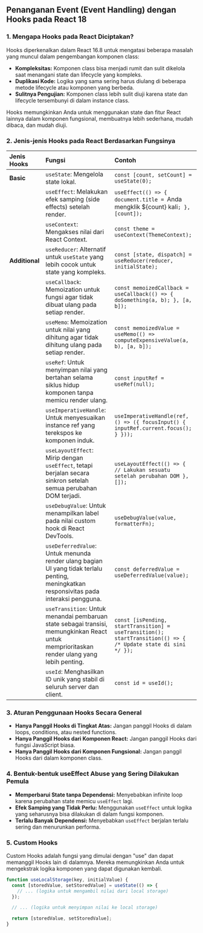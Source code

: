 ## Penanganan Event (Event Handling) dengan Hooks pada React 18

### 1. Mengapa Hooks pada React Diciptakan?

Hooks diperkenalkan dalam React 16.8 untuk mengatasi beberapa masalah yang muncul dalam pengembangan komponen class:

* **Kompleksitas:** Komponen class bisa menjadi rumit dan sulit dikelola saat menangani state dan lifecycle yang kompleks.
* **Duplikasi Kode:** Logika yang sama sering harus diulang di beberapa metode lifecycle atau komponen yang berbeda.
* **Sulitnya Pengujian:** Komponen class lebih sulit diuji karena state dan lifecycle tersembunyi di dalam instance class.

Hooks memungkinkan Anda untuk menggunakan state dan fitur React lainnya dalam komponen fungsional, membuatnya lebih sederhana, mudah dibaca, dan mudah diuji.

### 2. Jenis-jenis Hooks pada React Berdasarkan Fungsinya

| Jenis Hooks   | Fungsi                                                                                                                               | Contoh                                                                                                                                                                                                                                                                |
| :------------ | :------------------------------------------------------------------------------------------------------------------------------------ | :-------------------------------------------------------------------------------------------------------------------------------------------------------------------------------------------------------------------------------------------------------------------- |
| **Basic**     | `useState`: Mengelola state lokal.                                                                                                   | `const [count, setCount] = useState(0);`                                                                                                                                                                                                                         |
|              | `useEffect`: Melakukan efek samping (side effects) setelah render.                                                                  | `useEffect(() => { document.title = `Anda mengklik ${count} kali`; }, [count]);`                                                                                                                                                                                      |
|              | `useContext`: Mengakses nilai dari React Context.                                                                                     | `const theme = useContext(ThemeContext);`                                                                                                                                                                                                                       |
| **Additional** | `useReducer`: Alternatif untuk `useState` yang lebih cocok untuk state yang kompleks.                                                | `const [state, dispatch] = useReducer(reducer, initialState);`                                                                                                                                                                                                 |
|              | `useCallback`: Memoization untuk fungsi agar tidak dibuat ulang pada setiap render.                                                   | `const memoizedCallback = useCallback(() => { doSomething(a, b); }, [a, b]);`                                                                                                                                                                                   |
|              | `useMemo`: Memoization untuk nilai yang dihitung agar tidak dihitung ulang pada setiap render.                                         | `const memoizedValue = useMemo(() => computeExpensiveValue(a, b), [a, b]);`                                                                                                                                                                                      |
|              | `useRef`: Untuk menyimpan nilai yang bertahan selama siklus hidup komponen tanpa memicu render ulang.                                 | `const inputRef = useRef(null);`                                                                                                                                                                                                                             |
|              | `useImperativeHandle`: Untuk menyesuaikan instance ref yang terekspos ke komponen induk.                                               | `useImperativeHandle(ref, () => ({ focusInput() { inputRef.current.focus(); } }));`                                                                                                                                                                            |
|              | `useLayoutEffect`: Mirip dengan `useEffect`, tetapi berjalan secara sinkron setelah semua perubahan DOM terjadi.                          | `useLayoutEffect(() => { // Lakukan sesuatu setelah perubahan DOM }, []);`                                                                                                                                                                                         |
|              | `useDebugValue`: Untuk menampilkan label pada nilai custom hook di React DevTools.                                                  | `useDebugValue(value, formatterFn);`                                                                                                                                                                                                                          |
|              | `useDeferredValue`: Untuk menunda render ulang bagian UI yang tidak terlalu penting, meningkatkan responsivitas pada interaksi pengguna. | `const deferredValue = useDeferredValue(value);`                                                                                                                                                                                                                   |
|              | `useTransition`: Untuk menandai pembaruan state sebagai transisi, memungkinkan React untuk memprioritaskan render ulang yang lebih penting. | `const [isPending, startTransition] = useTransition(); startTransition(() => { /* Update state di sini */ });`                                                                                                                                                         |
|              | `useId`: Menghasilkan ID unik yang stabil di seluruh server dan client.                                                              | `const id = useId();`                                                                                                                                                                                                                                           |

### 3. Aturan Penggunaan Hooks Secara General

* **Hanya Panggil Hooks di Tingkat Atas:** Jangan panggil Hooks di dalam loops, conditions, atau nested functions.
* **Hanya Panggil Hooks dari Komponen React:** Jangan panggil Hooks dari fungsi JavaScript biasa.
* **Hanya Panggil Hooks dari Komponen Fungsional:** Jangan panggil Hooks dari dalam komponen class.

### 4. Bentuk-bentuk useEffect Abuse yang Sering Dilakukan Pemula

* **Memperbarui State tanpa Dependensi:** Menyebabkan infinite loop karena perubahan state memicu `useEffect` lagi.
* **Efek Samping yang Tidak Perlu:** Menggunakan `useEffect` untuk logika yang seharusnya bisa dilakukan di dalam fungsi komponen.
* **Terlalu Banyak Dependensi:** Menyebabkan `useEffect` berjalan terlalu sering dan menurunkan performa.

### 5. Custom Hooks

Custom Hooks adalah fungsi yang dimulai dengan "use" dan dapat memanggil Hooks lain di dalamnya. Mereka memungkinkan Anda untuk mengekstrak logika komponen yang dapat digunakan kembali.

```javascript
function useLocalStorage(key, initialValue) {
  const [storedValue, setStoredValue] = useState(() => {
    // ... (logika untuk mengambil nilai dari local storage)
  });

  // ... (logika untuk menyimpan nilai ke local storage)

  return [storedValue, setStoredValue];
}
```